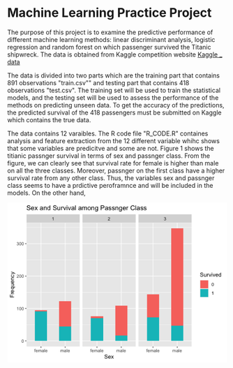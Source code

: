 # Machine Learning Practice Project

The purpose of this project is to examine the predictive performance of different machine learning methods: linear discriminant analysis, logistic regression and random forest on which passenger survived the Titanic shipwreck. The data is obtained from Kaggle competition website [Kaggle _ data](https://www.kaggle.com/c/titanic/data)

The data is divided into two parts which are the training part that contains 891 observations "train.csv"" and testing part that contains 418 observations "test.csv". The training set will be used to train the statistical models, and the testing set will be used to assess the performance of the methods on predicting unseen data. To get the accuracy of the predictions, the predicted survival of the 418 passengers must be submitted on Kaggle which contains the true data.

The data contains 12 varaibles. The R code file "R_CODE.R" containes analysis and feature extraction from the 12 different variable whihc shows that some variables are predicitve and some are not. Figure 1 shows the titianic passnger survival in terms of sex and passnger class. From the figure, we can clearly see that survival rate for female is higher than male on all the three classes. Moreover, passnger on the first class have a higher survival rate from any other class. Thus, the variables sex and passnger class seems to have a prdictive peroframnce and will be included in the models. On the other hand, 

![Figure 1: Passnger and Survival among Passenger Class](Rplot01.png)



